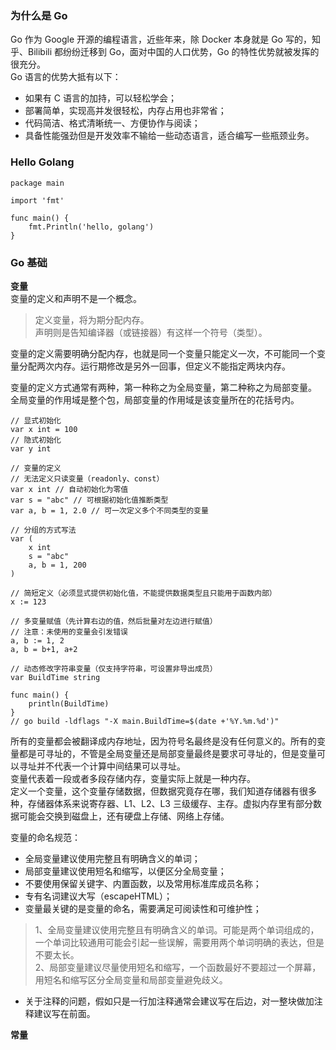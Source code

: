 
### 为什么是 Go
Go 作为 Google 开源的编程语言，近些年来，除 Docker 本身就是 Go 写的，知乎、Bilibili 都纷纷迁移到 Go，面对中国的人口优势，Go 的特性优势就被发挥的很充分。  
Go 语言的优势大抵有以下：  

- 如果有 C 语言的加持，可以轻松学会；
- 部署简单，实现高并发很轻松，内存占用也非常省；
- 代码简洁、格式清晰统一、方便协作与阅读；
- 具备性能强劲但是开发效率不输给一些动态语言，适合编写一些瓶颈业务。

### Hello Golang
```golang
package main

import 'fmt'

func main() {
	fmt.Println('hello, golang')
}
```

### Go 基础

**变量**  
变量的定义和声明不是一个概念。  
> 定义变量，将为期分配内存。  
> 声明则是告知编译器（或链接器）有这样一个符号（类型）。  

变量的定义需要明确分配内存，也就是同一个变量只能定义一次，不可能同一个变量分配两次内存。运行期修改是另外一回事，但定义不能指定两块内存。

变量的定义方式通常有两种，第一种称之为全局变量，第二种称之为局部变量。  
全局变量的作用域是整个包，局部变量的作用域是该变量所在的花括号内。

```golang
// 显式初始化
var x int = 100
// 隐式初始化
var y int

// 变量的定义
// 无法定义只读变量（readonly、const）
var x int // 自动初始化为零值
var s = "abc" // 可根据初始化值推断类型
var a, b = 1, 2.0 // 可一次定义多个不同类型的变量

// 分组的方式写法
var (
    x int
    s = "abc"
    a, b = 1, 200
)

// 简短定义（必须显式提供初始化值，不能提供数据类型且只能用于函数内部）
x := 123

// 多变量赋值（先计算右边的值，然后批量对左边进行赋值）
// 注意：未使用的变量会引发错误
a, b := 1, 2
a, b = b+1, a+2

// 动态修改字符串变量（仅支持字符串，可设置非导出成员）
var BuildTime string

func main() {
    println(BuildTime)
}
// go build -ldflags "-X main.BuildTime=$(date +'%Y.%m.%d')"
```

所有的变量都会被翻译成内存地址，因为符号名最终是没有任何意义的。所有的变量都是可寻址的，不管是全局变量还是局部变量最终是要求可寻址的，但是变量可以寻址并不代表一个计算中间结果可以寻址。  
变量代表着一段或者多段存储内存，变量实际上就是一种内存。  
定义一个变量，这个变量存储数据，但数据究竟存在哪，我们知道存储器有很多种，存储器体系来说寄存器、L1、L2、L3 三级缓存、主存。虚拟内存里有部分数据可能会交换到磁盘上，还有硬盘上存储、网络上存储。  

变量的命名规范：  

- 全局变量建议使用完整且有明确含义的单词；
- 局部变量建议使用短名和缩写，以便区分全局变量；
- 不要使用保留关键字、内置函数，以及常用标准库成员名称；
- 专有名词建议大写（escapeHTML）；
- 变量最关键的是变量的命名，需要满足可阅读性和可维护性；
> 1、全局变量建议使用完整且有明确含义的单词。可能是两个单词组成的，一个单词比较通用可能会引起一些误解，需要用两个单词明确的表达，但是不要太长。  
> 2、局部变量建议尽量使用短名和缩写，一个函数最好不要超过一个屏幕，用短名和缩写区分全局变量和局部变量避免歧义。  
- 关于注释的问题，假如只是一行加注释通常会建议写在后边，对一整块做加注释建议写在前面。  

**常量**  
